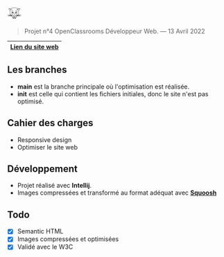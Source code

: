 ![La Panthère](favicon.jpg)

> Projet n°4 OpenClassrooms Développeur Web. — 13 Avril 2022


| [Lien du site web](https://thomasbnt.github.io/DW_P4_La_Panthere_OC) |
|----------------------|

## Les branches

- **main** est la branche principale où l'optimisation est réalisée.
-  **init** est celle qui contient les fichiers initiales, donc le site n'est pas optimisé.

## Cahier des charges

- Responsive design
- Optimiser le site web

## Développement

- Projet réalisé avec **Intellij**.
- Images compressées et transformé au format adéquat avec **[Squoosh](https://squoosh.app/)**

## Todo

- [x] Semantic HTML
- [x] Images compressées et optimisées
- [x] Validé avec le W3C
